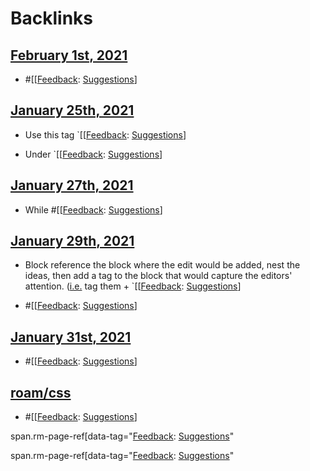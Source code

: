 
# Backlinks
## [February 1st, 2021](<February 1st, 2021.md>)
- #[[[Feedback](<[[Feedback.md>): [Suggestions](<Suggestions.md>)]

## [January 25th, 2021](<January 25th, 2021.md>)
- Use this tag `[[[Feedback](<[[Feedback.md>): [Suggestions](<Suggestions.md>)]

- Under `[[[Feedback](<[[Feedback.md>): [Suggestions](<Suggestions.md>)]

## [January 27th, 2021](<January 27th, 2021.md>)
- While #[[[Feedback](<[[Feedback.md>): [Suggestions](<Suggestions.md>)]

## [January 29th, 2021](<January 29th, 2021.md>)
- Block reference the block where the edit would be added, nest the ideas, then add a tag to the block that would capture the editors' attention. ([i.e.](<i.e..md>) tag them + `[[[Feedback](<[[Feedback.md>): [Suggestions](<Suggestions.md>)]

- #[[[Feedback](<[[Feedback.md>): [Suggestions](<Suggestions.md>)]

## [January 31st, 2021](<January 31st, 2021.md>)
- #[[[Feedback](<[[Feedback.md>): [Suggestions](<Suggestions.md>)]

## [roam/css](<roam/css.md>)
- #[[[Feedback](<[[Feedback.md>): [Suggestions](<Suggestions.md>)]

span.rm-page-ref[data-tag="[Feedback](<Feedback.md>): [Suggestions](<Suggestions.md>)"

span.rm-page-ref[data-tag="[Feedback](<Feedback.md>): [Suggestions](<Suggestions.md>)"


